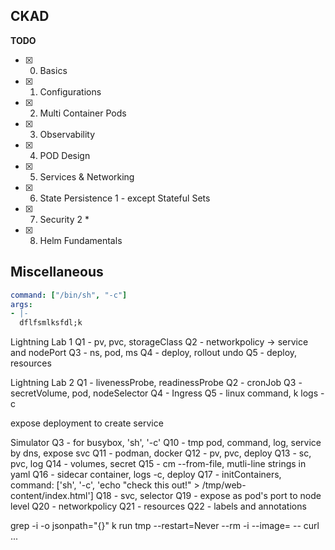 ## CKAD

**TODO**
- [x] 0. Basics
- [x] 1. Configurations
- [x] 2. Multi Container Pods
- [x] 3. Observability
- [x] 4. POD Design
- [x] 5. Services & Networking
- [x] 6. State Persistence 1 - except Stateful Sets
- [x] 7. Security 2 *
- [x] 8. Helm Fundamentals

## Miscellaneous
```yaml
command: ["/bin/sh", "-c"]
args:
- |-
  dflfsmlksfdl;k
```

Lightning Lab 1
Q1 - pv, pvc, storageClass
Q2 - networkpolicy -> service and nodePort
Q3 - ns, pod, ms
Q4 - deploy, rollout undo
Q5 - deploy, resources

Lightning Lab 2
Q1 - livenessProbe, readinessProbe
Q2 - cronJob
Q3 - secretVolume, pod, nodeSelector
Q4 - Ingress
Q5 - linux command, k logs -c

expose deployment to create service

Simulator
Q3 - for busybox, 'sh', '-c'
Q10 - tmp pod, command, log, service by dns, expose svc
Q11 - podman, docker
Q12 - pv, pvc, deploy
Q13 - sc, pvc, log
Q14 - volumes, secret
Q15 - cm --from-file, mutli-line strings in yaml 
Q16 - sidecar container, logs -c, deploy
Q17 - initContainers, command: ['sh', '-c', 'echo "check this out!" > /tmp/web-content/index.html']
Q18 - svc, selector
Q19 - expose as pod's port to node level
Q20 - networkpolicy
Q21 - resources
Q22 - labels and annotations

grep -i
-o jsonpath="{}"
k run tmp --restart=Never --rm -i --image= -- curl ...